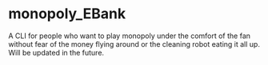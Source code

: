 # monopoly_EBank
A CLI for people who want to play monopoly under the comfort of the fan without fear of the money flying around or the cleaning robot eating it all up. Will be updated in the future.

